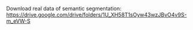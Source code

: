 Download real data of semantic segmentation: https://drive.google.com/drive/folders/1U_XH58T1sOyw43wzJBvO4v9S-m_eVW-S
